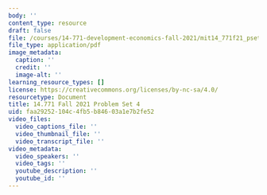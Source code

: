 ```yaml
---
body: ''
content_type: resource
draft: false
file: /courses/14-771-development-economics-fall-2021/mit14_771f21_pset4.pdf
file_type: application/pdf
image_metadata:
  caption: ''
  credit: ''
  image-alt: ''
learning_resource_types: []
license: https://creativecommons.org/licenses/by-nc-sa/4.0/
resourcetype: Document
title: 14.771 Fall 2021 Problem Set 4
uid: faa29252-104c-4fb5-b846-03a1e7b2fe52
video_files:
  video_captions_file: ''
  video_thumbnail_file: ''
  video_transcript_file: ''
video_metadata:
  video_speakers: ''
  video_tags: ''
  youtube_description: ''
  youtube_id: ''
---
```

